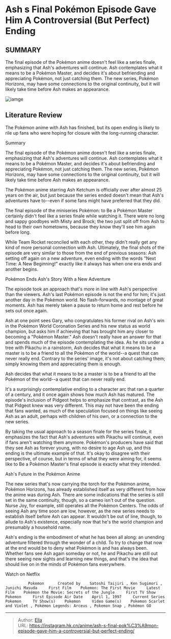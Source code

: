 # Ash s Final Pokémon Episode Gave Him A Controversial (But Perfect) Ending


## SUMMARY 



  The final episode of the Pokémon anime doesn&#39;t feel like a series finale, emphasizing that Ash&#39;s adventures will continue.   Ash contemplates what it means to be a Pokémon Master, and decides it&#39;s about befriending and appreciating Pokémon, not just catching them.   The new series, Pokémon Horizons, may have some connections to the original continuity, but it will likely take time before Ash makes an appearance.  

![iamge](https://static1.srcdn.com/wordpress/wp-content/uploads/2023/03/pokemon-ash-contemplating.jpg)

## Literature Review

The Pokémon anime with Ash has finished, but its open ending is likely to rile up fans who were hoping for closure with the long-running character.





Summary

  The final episode of the Pokémon anime doesn&#39;t feel like a series finale, emphasizing that Ash&#39;s adventures will continue.   Ash contemplates what it means to be a Pokémon Master, and decides it&#39;s about befriending and appreciating Pokémon, not just catching them.   The new series, Pokémon Horizons, may have some connections to the original continuity, but it will likely take time before Ash makes an appearance.  







The Pokémon anime starring Ash Ketchum is officially over after almost 25 years on the air, but just because the series ended doesn&#39;t mean that Ash&#39;s adventures have to--even if some fans might have preferred that they did.

The final episode of the miniseries Pokémon: to Be a Pokémon Master certainly didn&#39;t feel like a series finale while watching it. There were no long and sappy goodbyes with Misty and Brock; the two just split off from Ash to head to their own hometowns, because they know they&#39;ll see him again before long.

          

While Team Rocket reconciled with each other, they didn&#39;t really get any kind of more personal connection with Ash. Ultimately, the final shots of the episode are very similar to those from the end of previous seasons: Ash setting off again on a new adventure, even ending with the words &#34;Next Time: A New Beginning!&#34; exactly like it always has when one era ends and another begins.





 Pokémon Ends Ash&#39;s Story With a New Adventure 
          

The episode took an approach that&#39;s more in line with Ash&#39;s perspective than the viewers. Ash&#39;s last Pokémon episode is not the end for him; it&#39;s just another day in the Pokémon world. No flash-forwards, no montage of great moments. Ash has merely taken a pause to return home and rest before he sets out once again.

Ash at one point sees Gary, who congratulates his former rival on Ash&#39;s win in the Pokémon World Coronation Series and his new status as world champion, but asks him if achieving that has brought him any closer to becoming a &#34;Pokémon Master.&#34; Ash doesn&#39;t really have an answer for that and spends much of the episode contemplating the idea. As he sits under a tree with Pikachu in a rainstorm, Ash decides that what it means to be a master is to be a friend to all the Pokémon of the world--a quest that can never really end. Contrary to the series&#39; image, it&#39;s not about catching them; simply knowing them and appreciating them is enough.






Ash decides that what it means to be a master is to be a friend to all the Pokémon of the world--a quest that can never really end.




It&#39;s a surprisingly contemplative ending to a character arc that ran a quarter of a century, and it once again shows how much Ash has matured. The episode&#39;s inclusion of Pidgeot helps to emphasize that contrast, as the Ash that Pidgeot knew was very different. This may not have been the ending that fans wanted, as much of the speculation focused on things like seeing Ash as an adult, perhaps with children of his own, or a connection to the new series.

By taking the usual approach to a season finale for the series finale, it emphasizes the fact that Ash&#39;s adventures with Pikachu will continue, even if fans aren&#39;t watching them anymore. Pokémon&#39;s producers have said that they see Ash as forever young, with no desire to age Ash up, and this ending is the ultimate example of that. It&#39;s okay to disagree with their perspective, of course, but in terms of what they were aiming for, it seems like to Be a Pokémon Master&#39;s final episode is exactly what they intended.






 Ash&#39;s Future in the Pokémon Anime 
          

The new series that&#39;s now carrying the torch for the Pokémon anime, Pokémon Horizons, has already established itself as very different from how the anime was during Ash. There are some indications that the series is still set in the same continuity, though, so a cameo isn&#39;t out of the question. Nurse Joy, for example, still operates all the Pokémon Centers. The odds of seeing Ash any time soon are low, however, as the new series needs to establish itself before Ash can appear. It wouldn&#39;t be out of line, though, to allude to Ash&#39;s existence, especially now that he&#39;s the world champion and presumably a household name.

Ash&#39;s ending is the embodiment of what he has been all along: an unending adventure filtered through the wonder of a child. To try to change that now at the end would be to deny what Pokémon is and has always been. Whether fans see Ash again someday or not, he and Pikachu are still out there seeing new sights and learning new things, and that&#39;s the idea that should live on in the minds of Pokémon fans everywhere.




Watch on Netflix

              Pokemon      Created by    Satoshi Taijiri , Ken Sugimori , Junichi Masuda     First Film    Pokemon: The First Movie     Latest Film    Pokémon the Movie: Secrets of the Jungle     First TV Show    Pokemon     First Episode Air Date    April 1, 1997     Current Series    Pokemon     TV Show(s)    Pokemon     Video Game(s)    Pokemon Scarlet and Violet , Pokémon Legends: Arceus , Pokemon Snap , Pokémon GO      


---

> Author: [Ella](https://instagram.hk.cn/)  
> URL: https://instagram.hk.cn/anime/ash-s-final-pok%C3%A9mon-episode-gave-him-a-controversial-but-perfect-ending/  

